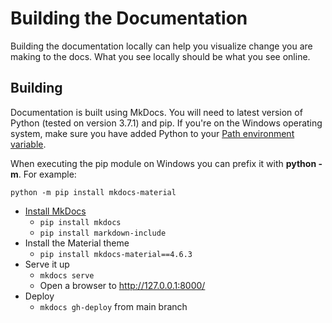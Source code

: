 # Building the Documentation

Building the documentation locally can help you visualize change you are making to the docs. What you see locally should be what you see online.

## Building

Documentation is built using MkDocs. You will need to latest version of Python (tested on version 3.7.1) and pip. If you're on the Windows operating system, make sure you have added Python to your [Path environment variable](https://docs.python.org/3/using/windows.html).

When executing the pip module on Windows you can prefix it with **python -m**.
For example:

`python -m pip install mkdocs-material`

- [Install MkDocs](https://www.mkdocs.org/#installation)
    - `pip install mkdocs`
    - `pip install markdown-include`
- Install the Material theme
    - `pip install mkdocs-material==4.6.3`
- Serve it up
    - `mkdocs serve`
    - Open a browser to http://127.0.0.1:8000/
- Deploy
    - `mkdocs gh-deploy` from main branch